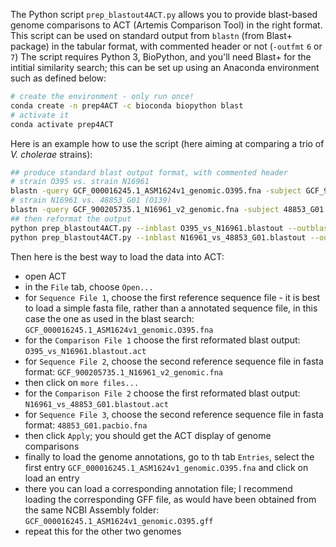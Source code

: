 The Python script `prep_blastout4ACT.py` allows you to provide blast-based genome comparisons to ACT (Artemis Comparison Tool) in the right format.
This script can be used on standard output from `blastn` (from Blast+ package) in the tabular format, with commented header or not (`-outfmt` `6` or `7`)
The script requires Python 3, BioPython, and you'll need Blast+ for the intitial similarity search; this can be set up using an Anaconda environment such as defined below:

```sh
# create the environment - only run once!
conda create -n prep4ACT -c bioconda biopython blast
# activate it
conda activate prep4ACT
```
Here is an example how to use the script (here aiming at comparing a trio of _V. cholerae_ strains):
```sh
## produce standard blast output format, with commented header
# strain O395 vs. strain N16961
blastn -query GCF_000016245.1_ASM1624v1_genomic.O395.fna -subject GCF_900205735.1_N16961_v2_genomic.fna -evalue 1e-05 -outfmt 7 > O395_vs_N16961.blastout
# strain N16961 vs. 48853_G01 (O139)
blastn -query GCF_900205735.1_N16961_v2_genomic.fna -subject 48853_G01.pacbio.fna -evalue 1e-05 -outfmt 7 > N16961_vs_48853_G01.blastout
## then reformat the output
python prep_blastout4ACT.py --inblast O395_vs_N16961.blastout --outblast O395_vs_N16961.blastout.act GCF_000016245.1_ASM1624v1_genomic.O395.gbff GCF_900205735.1_N16961_v2_genomic.gbff
python prep_blastout4ACT.py --inblast N16961_vs_48853_G01.blastout --outblast N16961_vs_48853_G01.blastout.act GCF_900205735.1_N16961_v2_genomic.fna 48853_G01.pacbio.fna
```

Then here is the best way to load the data into ACT:
- open ACT
- in the `File` tab, choose `Open...`
- for `Sequence File 1`, choose the first reference sequence file - it is best to load a simple fasta file, rather than a annotated sequence file, in this case the one as used in the blast search: `GCF_000016245.1_ASM1624v1_genomic.O395.fna`
- for the `Comparison File 1` choose the first reformated blast output: `O395_vs_N16961.blastout.act`
- for `Sequence File 2`, choose the second reference sequence file in fasta format: `GCF_900205735.1_N16961_v2_genomic.fna`
- then click on `more files...`
- for the `Comparison File 2` choose the first reformated blast output: `N16961_vs_48853_G01.blastout.act`
- for `Sequence File 3`, choose the second reference sequence file in fasta format: `48853_G01.pacbio.fna`
- then click `Apply`; you should get the ACT display of genome comparisons
- finally to load the genome annotations, go to th tab `Entries`, select the first entry `GCF_000016245.1_ASM1624v1_genomic.O395.fna` and click on load an entry
- there you can load a corresponding annotation file; I recommend loading the corresponding GFF file, as would have been obtained from the same NCBI Assembly folder: `GCF_000016245.1_ASM1624v1_genomic.O395.gff`
- repeat this for the other two genomes

